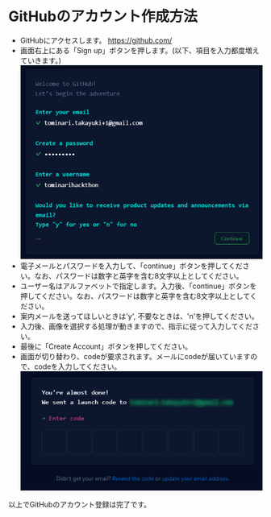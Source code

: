 # GitHubのアカウント作成方法
- GitHubにアクセスします。
https://github.com/
- 画面右上にある「Sign up」ボタンを押します。(以下、項目を入力都度増えていきます。)
![alt](img/github2.png)
- 電子メールとパスワードを入力して、「continue」ボタンを押してください。なお、パスワードは数字と英字を含む8文字以上としてください。
- ユーザー名はアルファベットで指定します。入力後、「continue」ボタンを押してください。なお、パスワードは数字と英字を含む8文字以上としてください。
- 案内メールを送ってほしいときは'y', 不要なときは、'n'を押してください。
- 入力後、画像を選択する処理が動きますので、指示に従って入力してください。
- 最後に「Create Account」ボタンを押してください。
- 画面が切り替わり、codeが要求されます。メールにcodeが届いていますので、codeを入力してください。
![alt](img/github3.png)

以上でGitHubのアカウント登録は完了です。